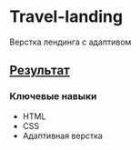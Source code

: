 # Travel-landing

Верстка лендинга с адаптивом

## [Результат](https://avor0n.github.io/travel-landing/)

### Ключевые навыки
- HTML
- CSS
- Адаптивная верстка

